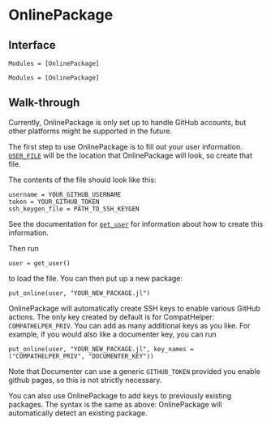 # OnlinePackage

## Interface

```@index
Modules = [OnlinePackage]
```

```@autodocs
Modules = [OnlinePackage]
```

## Walk-through

Currently, OnlinePackage is only set up to handle GitHub accounts, but other platforms might
be supported in the future.

The first step to use OnlinePackage is to fill out your user information.
[`USER_FILE`](@ref) will be the location that OnlinePackage will look, so create that file.

The contents of the file should look like this:

```
username = YOUR_GITHUB_USERNAME
token = YOUR_GITHUB_TOKEN
ssh_keygen_file = PATH_TO_SSH_KEYGEN
```

See the documentation for [`get_user`](@ref) for information about how to create this
information.

Then run

```
user = get_user()
```

to load the file. You can then put up a new package:

```
put_online(user, "YOUR_NEW_PACKAGE.jl")
```

OnlinePackage will automatically create SSH keys to enable various GitHub actions. The only
key created by default is for CompatHelper: `COMPATHELPER_PRIV`. You can add as many
additional keys as you like. For example, if you would also like a documenter key, you can
run

```
put_online(user, "YOUR_NEW_PACKAGE.jl", key_names = ("COMPATHELPER_PRIV", "DOCUMENTER_KEY"))
```

Note that Documenter can use a generic `GITHUB_TOKEN` provided you enable github pages, so
this is not strictly necessary.

You can also use OnlinePackage to add keys to previously existing packages. The syntax is
the same as above: OnlinePackage will automatically detect an existing package.
